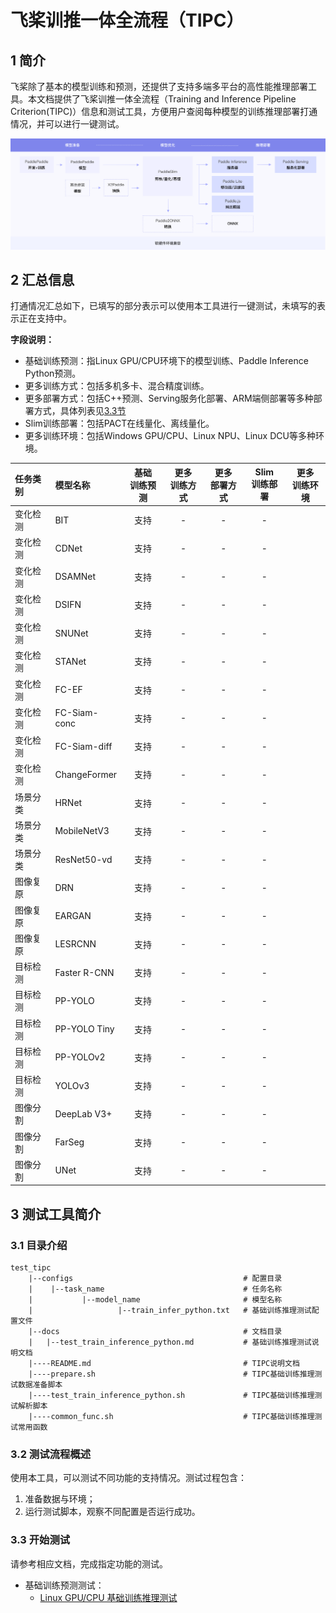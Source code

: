 # 飞桨训推一体全流程（TIPC）

## 1 简介

飞桨除了基本的模型训练和预测，还提供了支持多端多平台的高性能推理部署工具。本文档提供了飞桨训推一体全流程（Training and Inference Pipeline Criterion(TIPC)）信息和测试工具，方便用户查阅每种模型的训练推理部署打通情况，并可以进行一键测试。

<div align="center">
    <img src="docs/overview.png" width="1000">
</div>

## 2 汇总信息

打通情况汇总如下，已填写的部分表示可以使用本工具进行一键测试，未填写的表示正在支持中。

**字段说明：**
- 基础训练预测：指Linux GPU/CPU环境下的模型训练、Paddle Inference Python预测。
- 更多训练方式：包括多机多卡、混合精度训练。
- 更多部署方式：包括C++预测、Serving服务化部署、ARM端侧部署等多种部署方式，具体列表见[3.3节](#3.3)
- Slim训练部署：包括PACT在线量化、离线量化。
- 更多训练环境：包括Windows GPU/CPU、Linux NPU、Linux DCU等多种环境。


| 任务类别 | 模型名称 | 基础<br>训练预测 | 更多<br>训练方式 | 更多<br>部署方式 | Slim<br>训练部署 |  更多<br>训练环境  |
| :--- | :--- |  :----:  | :--------: |  :----:  |   :----:  |   :----:  |
| 变化检测 | BIT | 支持 | - | - | - |
| 变化检测 | CDNet | 支持 | - | - | - |
| 变化检测 | DSAMNet | 支持 | - | - | - |
| 变化检测 | DSIFN | 支持 | - | - | - |
| 变化检测 | SNUNet | 支持 | - | - | - |
| 变化检测 | STANet | 支持 | - | - | - |
| 变化检测 | FC-EF | 支持 | - | - | - |
| 变化检测 | FC-Siam-conc | 支持 | - | - | - |
| 变化检测 | FC-Siam-diff | 支持 | - | - | - |
| 变化检测 | ChangeFormer | 支持 | - | - | - |
| 场景分类 | HRNet | 支持 | - | - | - |
| 场景分类 | MobileNetV3 | 支持 | - | - | - |
| 场景分类 | ResNet50-vd | 支持 | - | - | - |
| 图像复原 | DRN | 支持 | - | - | - |
| 图像复原 | EARGAN | 支持 | - | - | - |
| 图像复原 | LESRCNN | 支持 | - | - | - |
| 目标检测 | Faster R-CNN | 支持 | - | - | - |
| 目标检测 | PP-YOLO | 支持 | - | - | - |
| 目标检测 | PP-YOLO Tiny | 支持 | - | - | - |
| 目标检测 | PP-YOLOv2 | 支持 | - | - | - |
| 目标检测 | YOLOv3 | 支持 | - | - | - |
| 图像分割 | DeepLab V3+ | 支持 | - | - | - |
| 图像分割 | FarSeg | 支持 | - | - | - |
| 图像分割 | UNet | 支持 | - | - | - |

## 3 测试工具简介

### 3.1 目录介绍

```
test_tipc
    |--configs                                      # 配置目录
    |    |--task_name                               # 任务名称
    |           |--model_name                       # 模型名称
    |                   |--train_infer_python.txt   # 基础训练推理测试配置文件
    |--docs                                         # 文档目录
    |   |--test_train_inference_python.md           # 基础训练推理测试说明文档
    |----README.md                                  # TIPC说明文档
    |----prepare.sh                                 # TIPC基础训练推理测试数据准备脚本
    |----test_train_inference_python.sh             # TIPC基础训练推理测试解析脚本
    |----common_func.sh                             # TIPC基础训练推理测试常用函数
```

### 3.2 测试流程概述

使用本工具，可以测试不同功能的支持情况。测试过程包含：

1. 准备数据与环境；
2. 运行测试脚本，观察不同配置是否运行成功。

<a name="3.3"></a>
### 3.3 开始测试

请参考相应文档，完成指定功能的测试。

- 基础训练预测测试：
    - [Linux GPU/CPU 基础训练推理测试](docs/test_train_inference_python.md)
